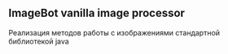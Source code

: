 ## ImageBot vanilla image processor

Реализация методов работы с изображениями стандартной библиотекой java
